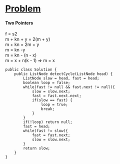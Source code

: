 # [Problem](https://leetcode.com/problems/linked-list-cycle-ii/)

#### Two Pointers
f = s2  
m + kn + y = 2(m + y)  
m + kn = 2m + y  
m = kn -y  
m = kn - (n - x)  
m = x + n(k - 1) => m = x  
````
public class Solution {
    public ListNode detectCycle(ListNode head) {
        ListNode slow = head, fast = head;
        boolean loop = false;
        while(fast != null && fast.next != null){
            slow = slow.next;
            fast = fast.next.next;
            if(slow == fast) {
                loop = true;
                break;
            }
        }
        if(!loop) return null;
        fast = head;
        while(fast != slow){
            fast = fast.next;
            slow = slow.next;
        }
        return slow;
    }
}
````
